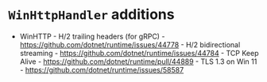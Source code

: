 # `WinHttpHandler` additions

- WinHTTP
        - H/2 trailing headers (for gRPC)
            - https://github.com/dotnet/runtime/issues/44778
        - H/2 bidirectional streaming
            - https://github.com/dotnet/runtime/issues/44784
        - TCP Keep Alive
            - https://github.com/dotnet/runtime/pull/44889
        - TLS 1.3 on Win 11
            - https://github.com/dotnet/runtime/issues/58587